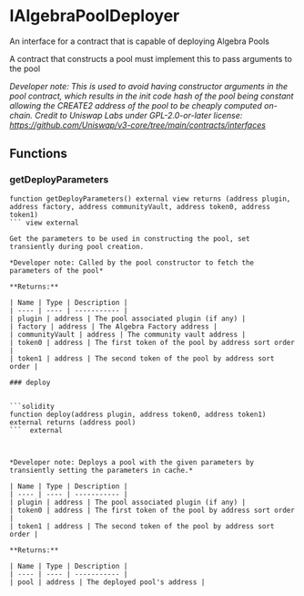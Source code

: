

# IAlgebraPoolDeployer


An interface for a contract that is capable of deploying Algebra Pools

A contract that constructs a pool must implement this to pass arguments to the pool

*Developer note: This is used to avoid having constructor arguments in the pool contract, which results in the init code hash
of the pool being constant allowing the CREATE2 address of the pool to be cheaply computed on-chain.
Credit to Uniswap Labs under GPL-2.0-or-later license:
https://github.com/Uniswap/v3-core/tree/main/contracts/interfaces*


## Functions
### getDeployParameters


```solidity
function getDeployParameters() external view returns (address plugin, address factory, address communityVault, address token0, address token1)
``` view external

Get the parameters to be used in constructing the pool, set transiently during pool creation.

*Developer note: Called by the pool constructor to fetch the parameters of the pool*

**Returns:**

| Name | Type | Description |
| ---- | ---- | ----------- |
| plugin | address | The pool associated plugin (if any) |
| factory | address | The Algebra Factory address |
| communityVault | address | The community vault address |
| token0 | address | The first token of the pool by address sort order |
| token1 | address | The second token of the pool by address sort order |

### deploy


```solidity
function deploy(address plugin, address token0, address token1) external returns (address pool)
```  external



*Developer note: Deploys a pool with the given parameters by transiently setting the parameters in cache.*

| Name | Type | Description |
| ---- | ---- | ----------- |
| plugin | address | The pool associated plugin (if any) |
| token0 | address | The first token of the pool by address sort order |
| token1 | address | The second token of the pool by address sort order |

**Returns:**

| Name | Type | Description |
| ---- | ---- | ----------- |
| pool | address | The deployed pool's address |

